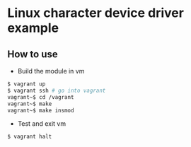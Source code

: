 # Linux character device driver example

## How to use 
- Build the module in vm

```sh
$ vagrant up
$ vagrant ssh # go into vagrant
vagrant~$ cd /vagrant
vagrant~$ make
vagrant~$ make insmod
```

- Test and exit vm
```sh
$ vagrant halt
```